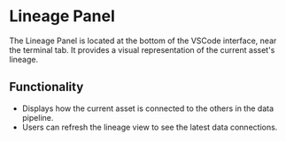 # Lineage Panel

The Lineage Panel is located at the bottom of the VSCode interface, near the terminal tab. It provides a visual representation of the current asset's lineage.

## Functionality
- Displays how the current asset is connected to the others in the data pipeline.
- Users can refresh the lineage view to see the latest data connections.
